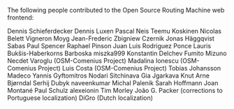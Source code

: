 The following people contributed to the Open Source Routing Machine web frontend:

Dennis Schieferdecker 
Dennis Luxen
Pascal Neis
Teemu Koskinen
Nicolas Belett Vigneron
Moyg
Jean-Frederic
Zbigniew Czernik
Jonas Häggqvist
Sabas
Paul Spencer
Raphael Pinson
Juan Luis Rodriguez Ponce
Lauris Bukšis-Haberkorns
Barboska
miszka999
Konstantin Delchev
Fumito Mizuno
Necdet Varoglu (OSM-Comenius Project)
Madalina Ionescu (OSM-Comenius Project)
Luis Costa (OSM-Comenius Project)
Tobias Johansson
Madeco
Yannis Gyftomitros
Nodari Sitchinava
Gia Jgarkava
Knut Arne Bjørndal
Serhij Dubyk
naveenkumar
Michal Palenik
Sarah Hoffmann
Joan Montané
Paul Schulz
alexeionin
Tim Morley
João G. Packer (corrections to Portuguese localization)
DiGro (Dutch localization)